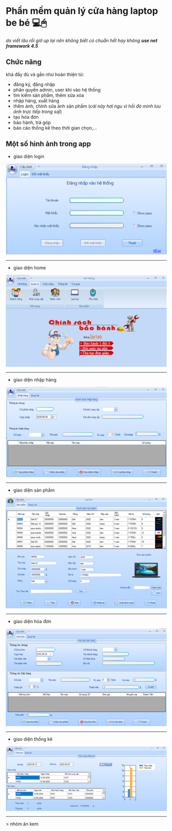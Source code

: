 # Phần mềm quản lý cửa hàng laptop be bé 💻🖱

*do viết lâu rồi giờ up lại nên không biết có chuẩn hết hay không*
***use net framework 4.5***

## Chức năng
khá đầy đủ và gần như hoàn thiện từ:
- đăng ký, đăng nhập
- phân quyền admin, user khi vào hệ thống
- tìm kiếm sản phẩm, thêm sửa xóa
- nhập hàng, xuất hàng
- thêm ảnh, chỉnh sửa ảnh sản phẩm (*cái này hơi ngu vì hồi đó mình lưu ảnh trực tiếp trong sql*)
- tạo hóa đơn
- bảo hành, trả góp
- báo cáo thống kê theo thời gian chọn,...
## Một số hình ảnh trong app
* giao diện login

![alt](img/login.png)
_________________________________
* giao diện home

![alt](img/home.png)
_________________________________
* giao diện nhập hàng

![alt](img/nhaphang.png)
_________________________________
* giao diện sản phẩm

![alt](img/sanpham.png)
_________________________________
* giao diện hóa đơn

![alt](img/hoadon.png)
_________________________________
* giao diện thống kê

![alt](img/thongke.png)
_________________________________

&gt; nhóm ăn kem
